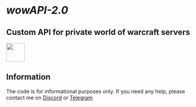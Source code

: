 # _wowAPI-2.0_
## Custom API for private world of warcraft servers
<img src="https://i.postimg.cc/ZR49xRqC/1.png" height="50px">

## Information

The code is for informational purposes only. If you need any help, please contact me on <a href="https://discordapp.com/users/416812391003586571" target="_blank">Discord</a> or <a href="https://t.me/nulls18" target="_blank">Telegram</a>
